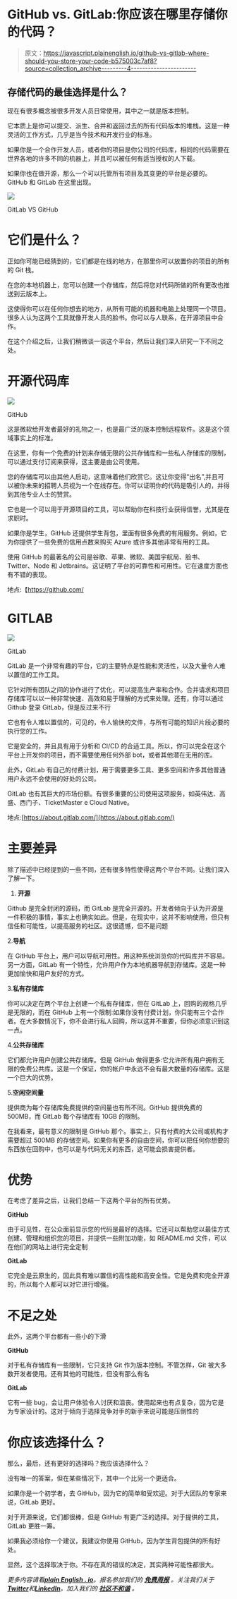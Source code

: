 # GitHub vs. GitLab:你应该在哪里存储你的代码？

> 原文：<https://javascript.plainenglish.io/github-vs-gitlab-where-should-you-store-your-code-b575003c7af8?source=collection_archive---------4----------------------->

## 存储代码的最佳选择是什么？

现在有很多概念被很多开发人员日常使用，其中之一就是版本控制。

它本质上是你可以提交、派生、合并和返回过去的所有代码版本的堆栈。这是一种灵活的工作方式，几乎是当今技术和开发行业的标准。

如果你是一个合作开发人员，或者你的项目是你公司的代码库，相同的代码需要在世界各地的许多不同的机器上，并且可以被任何有适当授权的人下载。

如果你也在做开源，那么一个可以托管所有项目及其变更的平台是必要的。GitHub 和 GitLab 在这里出现。

![](img/334fe06af90bcbb7539bf5cc8c914827.png)

GitLab VS GitHub

# 它们是什么？

正如你可能已经猜到的，它们都是在线的地方，在那里你可以放置你的项目的所有的 Git 栈。

在您的本地机器上，您可以创建一个存储库，然后将您对代码所做的所有更改也推送到云版本上。

这使得你可以在任何你想去的地方，从所有可能的机器和电脑上处理同一个项目。很多人认为这两个工具就像开发人员的脸书。你可以与人联系，在开源项目中合作。

在这个介绍之后，让我们稍微谈一谈这个平台，然后让我们深入研究一下不同之处。

# 开源代码库

![](img/dcb69892ac42c87566ff811a07e18441.png)

GitHub

这是微软给开发者最好的礼物之一，也是最广泛的版本控制远程软件。这是这个领域事实上的标准。

在这里，你有一个免费的计划来存储无限的公共存储库和一些私人存储库的限制，可以通过支付订阅来获得，这主要是由公司使用。

您的存储库可以由其他人启动，这意味着他们欣赏它。这让你变得“出名”,并且可以被你未来的招聘人员视为一个在线存在。你可以证明你的代码是吸引人的，并得到其他专业人士的赞赏。

它也是一个可以用于开源项目的工具，可以帮助你在科技行业获得信誉，尤其是在求职时。

如果你是学生，GitHub 还提供学生背包，里面有很多免费的有用服务。例如，它为你提供了一些免费的信用点数来购买 Azure 或许多其他非常有用的工具。

使用 GitHub 的最著名的公司是谷歌、苹果、微软、美国宇航局、脸书、Twitter、Node 和 Jetbrains。这证明了平台的可靠性和可用性。它在速度方面也有不错的表现。

地点:【https://github.com/ 

# GITLAB

![](img/95288223651b70dd962ec227188b60ba.png)

GitLab

GitLab 是一个非常有趣的平台，它的主要特点是性能和灵活性，以及大量令人难以置信的工作工具。

它针对所有团队之间的协作进行了优化，可以提高生产率和合作。合并请求和项目存储库可以以一种非常快速、高效和易于理解的方式来处理。还有，你可以通过 Github 登录 GitLab，但是反过来不行

它也有令人难以置信的，可见的，令人愉快的文件，与所有可能的知识片段必要的执行您的工作。

它是安全的，并且具有用于分析和 CI/CD 的合适工具。所以，你可以完全在这个平台上开发你的项目，而不需要使用任何外部 bot，或者其他潜在无用的库。

此外，GitLab 有自己的付费计划，用于需要更多工具、更多空间和许多其他普通用户永远不会使用的好处的公司。

GitLab 也有其巨大的市场份额。有很多重要的公司使用这项服务，如英伟达、高盛、西门子、TicketMaster e Cloud Native。

地点:[https://about.gitlab.com/](https://about.gitlab.com/)

# 主要差异

除了描述中已经提到的一些不同，还有很多特性使得这两个平台不同。让我们深入了解一下。

1.  **开源**

Github 是完全封闭的源码，而 GitLab 是完全开源的。开发者倾向于认为开源是一件积极的事情，事实上也确实如此。但是，在现实中，这并不影响使用，但只有信任和可能性，以提高服务的社区。这很遗憾，但不是问题

2.**导航**

在 GitHub 平台上，用户可以导航可用性。用这种系统浏览你的代码库并不容易。另一方面，GitLab 有一个特性，允许用户作为本地机器导航到存储库。这是一种更加愉快和用户友好的方式。

3.**私有存储库**

你可以决定在两个平台上创建一个私有存储库，但在 GitLab 上，回购的规格几乎是无限的，而在 GitHub 上有一个限制:如果你没有付费计划，你只能有三个合作者。在大多数情况下，你不会进行私人回购，所以这并不重要，但你必须意识到这一点。

4.**公共存储库**

它们都允许用户创建公共存储库。但是 GitHub 做得更多:它允许所有用户拥有无限的免费公共库。这是一个保证，你的帐户中永远不会有最大数量的存储库。这是一个巨大的优势。

5.**空闲空间量**

提供商为每个存储库免费提供的空间量也有所不同。GitHub 提供免费的 500MB，而 GitLab 每个存储库有 10GB 的限制。

在我看来，最有意义的限制是 GitHub 那个。事实上，只有付费的大公司或机构才需要超过 500MB 的存储空间。如果你有更多的自由空间，你可以把任何你想要的东西放在回购中，也可以是与代码无关的东西，这可能会损害提供者。

# 优势

在考虑了差异之后，让我们总结一下这两个平台的所有优势。

**GitHub**

由于可见性，在公众面前显示您的代码是最好的选择。它还可以帮助您以最佳方式创建、管理和组织您的项目，并提供一些附加功能，如 README.md 文件，可以在他们的网站上进行完全定制

**GitLab**

它完全是云原生的，因此具有难以置信的高性能和高安全性。它是免费和完全开源的，所以每个人都可以对它进行增强。

# 不足之处

此外，这两个平台都有一些小的下滑

**GitHub**

对于私有存储库有一些限制，它只支持 Git 作为版本控制。不管怎样，Git 被大多数开发者使用。还有其他的可能性，但没有那么有名

**GitLab**

它有一些 bug，会让用户体验令人讨厌和沮丧。使用起来也有点复杂，因为它是为专家设计的。这对于倾向于选择竞争对手的新手来说可能是压倒性的

# 你应该选择什么？

那么，最后，还有更好的选择吗？我应该选择什么？

没有唯一的答案，但在某些情况下，其中一个比另一个更适合。

如果你是一个初学者，去 GitHub，因为它的简单和受欢迎。对于大团队的专家来说，GitLab 更好。

对于开源来说，它们都很棒，但是 GitHub 有更广泛的选择。对于提供的工具，GitLab 更胜一筹。

如果我必须给你一个建议，我建议你使用 GitHub，因为学生背包提供的所有好处。

显然，这个选择取决于你。不存在真的错误的决定，其实两种可能性都很大。

*更多内容请看*[***plain English . io***](https://plainenglish.io/)*。报名参加我们的* [***免费周报***](http://newsletter.plainenglish.io/) *。关注我们关于*[***Twitter***](https://twitter.com/inPlainEngHQ)*和*[***LinkedIn***](https://www.linkedin.com/company/inplainenglish/)*。加入我们的* [***社区不和谐***](https://discord.gg/GtDtUAvyhW) *。*